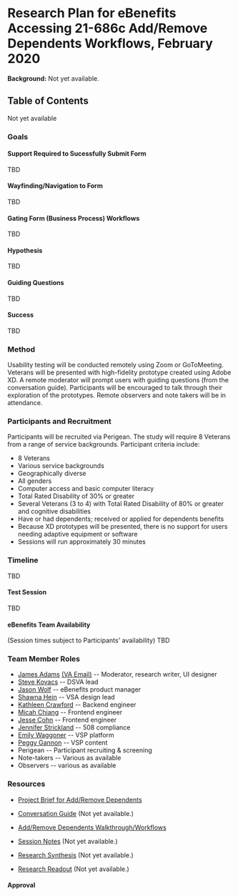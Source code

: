 # Research Plan for eBenefits Accessing 21-686c Add/Remove Dependents Workflows, February 2020  

**Background:** Not yet available.

## Table of Contents
Not yet available

### Goals
#### Support Required to Sucessfully Submit Form
TBD

#### Wayfinding/Navigation to Form
TBD

#### Gating Form (Business Process) Workflows
TBD

#### Hypothesis
TBD

#### Guiding Questions
TBD

#### Success
TBD

### Method
Usability testing will be conducted remotely using Zoom or GoToMeeting. Veterans will be presented with high-fidelity prototype created using Adobe XD. A remote moderator will prompt users with guiding questions (from the conversation guide). Participants will be encouraged to talk through their exploration of the prototypes. Remote observers and note takers will be in attendance.

### Participants and Recruitment
Participants will be recruited via Perigean. The study will require 8 Veterans from a range of service backgrounds. Participant criteria include:
- 8 Veterans
- Various service backgrounds
- Geographically diverse
- All genders
- Computer access and basic computer literacy
- Total Rated Disability of 30% or greater
- Several Veterans (3 to 4) with Total Rated Disability of 80% or greater and cognitive disabilities
- Have or had dependents; received or applied for dependents benefits
- Because XD prototypes will be presented, there is no support for users needing adaptive equipment or software
- Sessions will run approximately 30 minutes

### Timeline
TBD

#### Test Session
TBD

#### eBenefits Team Availability
(Session times subject to Participants' availability)
TBD

### Team Member Roles
- [James Adams](jadams@governmentcio.com) [(VA Email)](james-adams2@va.gov) -- Moderator, research writer, UI designer
- [Steve Kovacs](steve.kovacs@va.gov) -- DSVA lead
- [Jason Wolf](jwolf@governmentcio.com) -- eBenefits product manager
- [Shawna Hein](shawna@adhocteam.us) -- VSA design lead
- [Kathleen Crawford](kcrawford@governmentcio.com) -- Backend engineer
- [Micah Chiang](micha@adhocteam.us) -- Frontend engineer
- [Jesse Cohn](jesse.cohn@adhocteam.us) -- Frontend engineer
- [Jennifer Strickland](jennifer.stricklandn@adhocteam.us) -- 508 compliance
- [Emily Waggoner](emily@adhocteam.us) -- VSP platform
- [Peggy Gannon](peggy@thesocompany.com) -- VSP content
- Perigean -- Participant recruiting & screening
- Note-takers -- Various as available
- Observers -- various as available

### Resources
- [Project Brief for Add/Remove Dependents](https://github.com/department-of-veterans-affairs/va.gov-team/blob/master/teams/vsa/teams/ebenefits/issue-briefs/apply-modify-dependents.md)

- [Conversation Guide]() (Not yet available.)

- [Add/Remove Dependents Walkthrough/Workflows](https://xd.adobe.com/view/0f7759a1-b990-4d71-50c9-138d9e593fd0-7946/)

- [Session Notes]() (Not yet available.)

- [Research Synthesis]() (Not yet available.)

- [Research Readout]() (Not yet available.)

#### Approval
